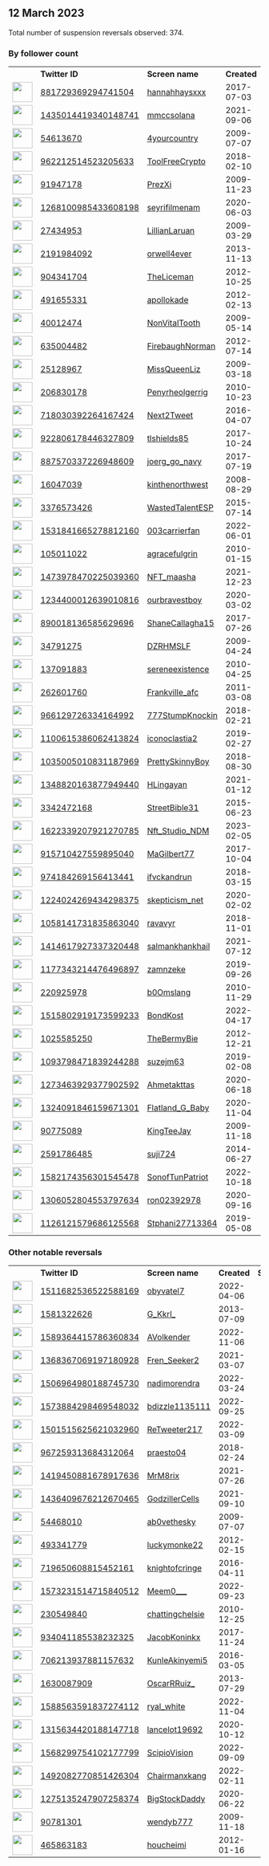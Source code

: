 
## 12 March 2023
Total number of suspension reversals observed: 374.

### By follower count
<table><tr><th></th><th align="left">Twitter ID</th><th align="left">Screen name</th>
<th align="left">Created</th><th align="left">Status</th><th align="left">Suspended</th><th align="left">Followers</th>
<tr><td><a href="https://pbs.twimg.com/profile_images/1636524923102326789/n17-Ymoq_normal.jpg"><img src="https://pbs.twimg.com/profile_images/1636524923102326789/n17-Ymoq_normal.jpg" width="40px" height="40px" align="center"/></a></td><td><a href="https://twitter.com/intent/user?user_id=881729369294741504">881729369294741504</a></td><td><a href="https://twitter.com/hannahhaysxxx">hannahhaysxxx</a></td><td>2017-07-03</td><td align="center"></td><td></td><td>89200</td></tr>
<tr><td><a href="https://pbs.twimg.com/profile_images/1559908756879720449/Xhh_9kxa_normal.jpg"><img src="https://pbs.twimg.com/profile_images/1559908756879720449/Xhh_9kxa_normal.jpg" width="40px" height="40px" align="center"/></a></td><td><a href="https://twitter.com/intent/user?user_id=1435014419340148741">1435014419340148741</a></td><td><a href="https://twitter.com/mmccsolana">mmccsolana</a></td><td>2021-09-06</td><td align="center"></td><td>2022-12-10</td><td>29748</td></tr>
<tr><td><a href="https://pbs.twimg.com/profile_images/321405469/Ronald_20Reagan_normal.jpg"><img src="https://pbs.twimg.com/profile_images/321405469/Ronald_20Reagan_normal.jpg" width="40px" height="40px" align="center"/></a></td><td><a href="https://twitter.com/intent/user?user_id=54613670">54613670</a></td><td><a href="https://twitter.com/4yourcountry">4yourcountry</a></td><td>2009-07-07</td><td align="center"></td><td>2022-09-05</td><td>18803</td></tr>
<tr><td><a href="https://pbs.twimg.com/profile_images/965597855728766976/s4Y78iqU_normal.jpg"><img src="https://pbs.twimg.com/profile_images/965597855728766976/s4Y78iqU_normal.jpg" width="40px" height="40px" align="center"/></a></td><td><a href="https://twitter.com/intent/user?user_id=962212514523205633">962212514523205633</a></td><td><a href="https://twitter.com/ToolFreeCrypto">ToolFreeCrypto</a></td><td>2018-02-10</td><td align="center"></td><td></td><td>16836</td></tr>
<tr><td><a href="https://pbs.twimg.com/profile_images/1634996295570972675/Bk4Io3T8_normal.jpg"><img src="https://pbs.twimg.com/profile_images/1634996295570972675/Bk4Io3T8_normal.jpg" width="40px" height="40px" align="center"/></a></td><td><a href="https://twitter.com/intent/user?user_id=91947178">91947178</a></td><td><a href="https://twitter.com/PrezXi">PrezXi</a></td><td>2009-11-23</td><td align="center"></td><td></td><td>14586</td></tr>
<tr><td><a href="https://pbs.twimg.com/profile_images/1638586470469361665/G4Op2lCg_normal.jpg"><img src="https://pbs.twimg.com/profile_images/1638586470469361665/G4Op2lCg_normal.jpg" width="40px" height="40px" align="center"/></a></td><td><a href="https://twitter.com/intent/user?user_id=1268100985433608198">1268100985433608198</a></td><td><a href="https://twitter.com/seyrifilmenam">seyrifilmenam</a></td><td>2020-06-03</td><td align="center"></td><td>2022-10-09</td><td>13480</td></tr>
<tr><td><a href="https://pbs.twimg.com/profile_images/1468885356971917314/dD10X3l1_normal.jpg"><img src="https://pbs.twimg.com/profile_images/1468885356971917314/dD10X3l1_normal.jpg" width="40px" height="40px" align="center"/></a></td><td><a href="https://twitter.com/intent/user?user_id=27434953">27434953</a></td><td><a href="https://twitter.com/LillianLaruan">LillianLaruan</a></td><td>2009-03-29</td><td align="center"></td><td>2022-12-05</td><td>12652</td></tr>
<tr><td><a href="https://pbs.twimg.com/profile_images/538506491871776768/0pHoM3jh_normal.jpeg"><img src="https://pbs.twimg.com/profile_images/538506491871776768/0pHoM3jh_normal.jpeg" width="40px" height="40px" align="center"/></a></td><td><a href="https://twitter.com/intent/user?user_id=2191984092">2191984092</a></td><td><a href="https://twitter.com/orwell4ever">orwell4ever</a></td><td>2013-11-13</td><td align="center"></td><td>2022-09-11</td><td>12172</td></tr>
<tr><td><a href="https://pbs.twimg.com/profile_images/1443328139363561478/tSqZ1t1S_normal.jpg"><img src="https://pbs.twimg.com/profile_images/1443328139363561478/tSqZ1t1S_normal.jpg" width="40px" height="40px" align="center"/></a></td><td><a href="https://twitter.com/intent/user?user_id=904341704">904341704</a></td><td><a href="https://twitter.com/TheLiceman">TheLiceman</a></td><td>2012-10-25</td><td align="center"></td><td>2022-12-22</td><td>12093</td></tr>
<tr><td><a href="https://pbs.twimg.com/profile_images/1633803150632075264/ym91PVHU_normal.jpg"><img src="https://pbs.twimg.com/profile_images/1633803150632075264/ym91PVHU_normal.jpg" width="40px" height="40px" align="center"/></a></td><td><a href="https://twitter.com/intent/user?user_id=491655331">491655331</a></td><td><a href="https://twitter.com/apollokade">apollokade</a></td><td>2012-02-13</td><td align="center">🚫</td><td></td><td>9490</td></tr>
<tr><td><a href="https://pbs.twimg.com/profile_images/1564238253641039874/WiD2BSr9_normal.jpg"><img src="https://pbs.twimg.com/profile_images/1564238253641039874/WiD2BSr9_normal.jpg" width="40px" height="40px" align="center"/></a></td><td><a href="https://twitter.com/intent/user?user_id=40012474">40012474</a></td><td><a href="https://twitter.com/NonVitalTooth">NonVitalTooth</a></td><td>2009-05-14</td><td align="center"></td><td>2022-10-05</td><td>9005</td></tr>
<tr><td><a href="https://pbs.twimg.com/profile_images/3131047808/3f0c3a65719d294e61073af0a411a06b_normal.jpeg"><img src="https://pbs.twimg.com/profile_images/3131047808/3f0c3a65719d294e61073af0a411a06b_normal.jpeg" width="40px" height="40px" align="center"/></a></td><td><a href="https://twitter.com/intent/user?user_id=635004482">635004482</a></td><td><a href="https://twitter.com/FirebaughNorman">FirebaughNorman</a></td><td>2012-07-14</td><td align="center"></td><td>2022-04-25</td><td>8879</td></tr>
<tr><td><a href="https://pbs.twimg.com/profile_images/792170053621821440/r9wm-erc_normal.jpg"><img src="https://pbs.twimg.com/profile_images/792170053621821440/r9wm-erc_normal.jpg" width="40px" height="40px" align="center"/></a></td><td><a href="https://twitter.com/intent/user?user_id=25128967">25128967</a></td><td><a href="https://twitter.com/MissQueenLiz">MissQueenLiz</a></td><td>2009-03-18</td><td align="center"></td><td></td><td>7897</td></tr>
<tr><td><a href="https://pbs.twimg.com/profile_images/1373578679981375490/w4iCkmWr_normal.jpg"><img src="https://pbs.twimg.com/profile_images/1373578679981375490/w4iCkmWr_normal.jpg" width="40px" height="40px" align="center"/></a></td><td><a href="https://twitter.com/intent/user?user_id=206830178">206830178</a></td><td><a href="https://twitter.com/Penyrheolgerrig">Penyrheolgerrig</a></td><td>2010-10-23</td><td align="center"></td><td>2023-01-11</td><td>7332</td></tr>
<tr><td><a href="https://pbs.twimg.com/profile_images/1634973645763227648/AiI9isRv_normal.jpg"><img src="https://pbs.twimg.com/profile_images/1634973645763227648/AiI9isRv_normal.jpg" width="40px" height="40px" align="center"/></a></td><td><a href="https://twitter.com/intent/user?user_id=718030392264167424">718030392264167424</a></td><td><a href="https://twitter.com/Next2Tweet">Next2Tweet</a></td><td>2016-04-07</td><td align="center">🚫</td><td>2023-03-04</td><td>6491</td></tr>
<tr><td><a href="https://pbs.twimg.com/profile_images/1022626306763051009/f1Zz1BTO_normal.jpg"><img src="https://pbs.twimg.com/profile_images/1022626306763051009/f1Zz1BTO_normal.jpg" width="40px" height="40px" align="center"/></a></td><td><a href="https://twitter.com/intent/user?user_id=922806178446327809">922806178446327809</a></td><td><a href="https://twitter.com/tlshields85">tlshields85</a></td><td>2017-10-24</td><td align="center"></td><td>2022-05-24</td><td>5979</td></tr>
<tr><td><a href="https://pbs.twimg.com/profile_images/1634933971279572993/EA7SRJbE_normal.jpg"><img src="https://pbs.twimg.com/profile_images/1634933971279572993/EA7SRJbE_normal.jpg" width="40px" height="40px" align="center"/></a></td><td><a href="https://twitter.com/intent/user?user_id=887570337226948609">887570337226948609</a></td><td><a href="https://twitter.com/joerg_go_navy">joerg_go_navy</a></td><td>2017-07-19</td><td align="center"></td><td></td><td>5872</td></tr>
<tr><td><a href="https://pbs.twimg.com/profile_images/1636142856850087937/TzC_1bFm_normal.jpg"><img src="https://pbs.twimg.com/profile_images/1636142856850087937/TzC_1bFm_normal.jpg" width="40px" height="40px" align="center"/></a></td><td><a href="https://twitter.com/intent/user?user_id=16047039">16047039</a></td><td><a href="https://twitter.com/kinthenorthwest">kinthenorthwest</a></td><td>2008-08-29</td><td align="center"></td><td></td><td>4787</td></tr>
<tr><td><a href="https://pbs.twimg.com/profile_images/1634640170451365892/zUBNdKX5_normal.jpg"><img src="https://pbs.twimg.com/profile_images/1634640170451365892/zUBNdKX5_normal.jpg" width="40px" height="40px" align="center"/></a></td><td><a href="https://twitter.com/intent/user?user_id=3376573426">3376573426</a></td><td><a href="https://twitter.com/WastedTalentESP">WastedTalentESP</a></td><td>2015-07-14</td><td align="center"></td><td>2022-10-30</td><td>4400</td></tr>
<tr><td><a href="https://pbs.twimg.com/profile_images/1635008335773675520/jCMReR_I_normal.jpg"><img src="https://pbs.twimg.com/profile_images/1635008335773675520/jCMReR_I_normal.jpg" width="40px" height="40px" align="center"/></a></td><td><a href="https://twitter.com/intent/user?user_id=1531841665278812160">1531841665278812160</a></td><td><a href="https://twitter.com/003carrierfan">003carrierfan</a></td><td>2022-06-01</td><td align="center"></td><td>2022-09-28</td><td>4174</td></tr>
<tr><td><a href="https://pbs.twimg.com/profile_images/1635379830786015232/HDMrrFwH_normal.jpg"><img src="https://pbs.twimg.com/profile_images/1635379830786015232/HDMrrFwH_normal.jpg" width="40px" height="40px" align="center"/></a></td><td><a href="https://twitter.com/intent/user?user_id=105011022">105011022</a></td><td><a href="https://twitter.com/agracefulgrin">agracefulgrin</a></td><td>2010-01-15</td><td align="center"></td><td>2023-02-17</td><td>4102</td></tr>
<tr><td><a href="https://pbs.twimg.com/profile_images/1490783059452612609/j-urS0Ne_normal.jpg"><img src="https://pbs.twimg.com/profile_images/1490783059452612609/j-urS0Ne_normal.jpg" width="40px" height="40px" align="center"/></a></td><td><a href="https://twitter.com/intent/user?user_id=1473978470225039360">1473978470225039360</a></td><td><a href="https://twitter.com/NFT_maasha">NFT_maasha</a></td><td>2021-12-23</td><td align="center"></td><td></td><td>3434</td></tr>
<tr><td><a href="https://pbs.twimg.com/profile_images/1633483140525113348/wq1LqSrf_normal.jpg"><img src="https://pbs.twimg.com/profile_images/1633483140525113348/wq1LqSrf_normal.jpg" width="40px" height="40px" align="center"/></a></td><td><a href="https://twitter.com/intent/user?user_id=1234400012639010816">1234400012639010816</a></td><td><a href="https://twitter.com/ourbravestboy">ourbravestboy</a></td><td>2020-03-02</td><td align="center"></td><td></td><td>3166</td></tr>
<tr><td><a href="https://pbs.twimg.com/profile_images/1508559490215469063/2sXahBSr_normal.jpg"><img src="https://pbs.twimg.com/profile_images/1508559490215469063/2sXahBSr_normal.jpg" width="40px" height="40px" align="center"/></a></td><td><a href="https://twitter.com/intent/user?user_id=890018136585629696">890018136585629696</a></td><td><a href="https://twitter.com/ShaneCallagha15">ShaneCallagha15</a></td><td>2017-07-26</td><td align="center"></td><td>2022-08-19</td><td>2725</td></tr>
<tr><td><a href="https://pbs.twimg.com/profile_images/1634397063893987329/nKYtxNAS_normal.jpg"><img src="https://pbs.twimg.com/profile_images/1634397063893987329/nKYtxNAS_normal.jpg" width="40px" height="40px" align="center"/></a></td><td><a href="https://twitter.com/intent/user?user_id=34791275">34791275</a></td><td><a href="https://twitter.com/DZRHMSLF">DZRHMSLF</a></td><td>2009-04-24</td><td align="center"></td><td></td><td>2380</td></tr>
<tr><td><a href="https://pbs.twimg.com/profile_images/1402753000154689536/ac9AJFOD_normal.jpg"><img src="https://pbs.twimg.com/profile_images/1402753000154689536/ac9AJFOD_normal.jpg" width="40px" height="40px" align="center"/></a></td><td><a href="https://twitter.com/intent/user?user_id=137091883">137091883</a></td><td><a href="https://twitter.com/sereneexistence">sereneexistence</a></td><td>2010-04-25</td><td align="center"></td><td>2022-11-12</td><td>2380</td></tr>
<tr><td><a href="https://pbs.twimg.com/profile_images/1234639358013124609/dVi7VNfl_normal.jpg"><img src="https://pbs.twimg.com/profile_images/1234639358013124609/dVi7VNfl_normal.jpg" width="40px" height="40px" align="center"/></a></td><td><a href="https://twitter.com/intent/user?user_id=262601760">262601760</a></td><td><a href="https://twitter.com/Frankville_afc">Frankville_afc</a></td><td>2011-03-08</td><td align="center"></td><td>2023-01-13</td><td>2330</td></tr>
<tr><td><a href="https://pbs.twimg.com/profile_images/1107441894961922049/oILJY9hh_normal.png"><img src="https://pbs.twimg.com/profile_images/1107441894961922049/oILJY9hh_normal.png" width="40px" height="40px" align="center"/></a></td><td><a href="https://twitter.com/intent/user?user_id=966129726334164992">966129726334164992</a></td><td><a href="https://twitter.com/777StumpKnockin">777StumpKnockin</a></td><td>2018-02-21</td><td align="center"></td><td>2022-11-24</td><td>2059</td></tr>
<tr><td><a href="https://pbs.twimg.com/profile_images/1214935190788694016/FNaO7QFV_normal.jpg"><img src="https://pbs.twimg.com/profile_images/1214935190788694016/FNaO7QFV_normal.jpg" width="40px" height="40px" align="center"/></a></td><td><a href="https://twitter.com/intent/user?user_id=1100615386062413824">1100615386062413824</a></td><td><a href="https://twitter.com/iconoclastia2">iconoclastia2</a></td><td>2019-02-27</td><td align="center"></td><td>2022-08-01</td><td>1835</td></tr>
<tr><td><a href="https://pbs.twimg.com/profile_images/1586102102153170945/nSlVH7w-_normal.jpg"><img src="https://pbs.twimg.com/profile_images/1586102102153170945/nSlVH7w-_normal.jpg" width="40px" height="40px" align="center"/></a></td><td><a href="https://twitter.com/intent/user?user_id=1035005010831187969">1035005010831187969</a></td><td><a href="https://twitter.com/PrettySkinnyBoy">PrettySkinnyBoy</a></td><td>2018-08-30</td><td align="center"></td><td>2022-11-29</td><td>1827</td></tr>
<tr><td><a href="https://pbs.twimg.com/profile_images/1637823603059359744/dmwtcxbZ_normal.jpg"><img src="https://pbs.twimg.com/profile_images/1637823603059359744/dmwtcxbZ_normal.jpg" width="40px" height="40px" align="center"/></a></td><td><a href="https://twitter.com/intent/user?user_id=1348820163877949440">1348820163877949440</a></td><td><a href="https://twitter.com/HLingayan">HLingayan</a></td><td>2021-01-12</td><td align="center"></td><td>2023-03-02</td><td>1826</td></tr>
<tr><td><a href="https://pbs.twimg.com/profile_images/1544040663427301376/rYpYOgI__normal.jpg"><img src="https://pbs.twimg.com/profile_images/1544040663427301376/rYpYOgI__normal.jpg" width="40px" height="40px" align="center"/></a></td><td><a href="https://twitter.com/intent/user?user_id=3342472168">3342472168</a></td><td><a href="https://twitter.com/StreetBible31">StreetBible31</a></td><td>2015-06-23</td><td align="center"></td><td>2022-11-11</td><td>1825</td></tr>
<tr><td><a href="https://pbs.twimg.com/profile_images/1622340924914208772/VODPKECY_normal.jpg"><img src="https://pbs.twimg.com/profile_images/1622340924914208772/VODPKECY_normal.jpg" width="40px" height="40px" align="center"/></a></td><td><a href="https://twitter.com/intent/user?user_id=1622339207921270785">1622339207921270785</a></td><td><a href="https://twitter.com/Nft_Studio_NDM">Nft_Studio_NDM</a></td><td>2023-02-05</td><td align="center"></td><td>2023-02-17</td><td>1755</td></tr>
<tr><td><a href="https://pbs.twimg.com/profile_images/1528979114312466433/BNw1TcMc_normal.jpg"><img src="https://pbs.twimg.com/profile_images/1528979114312466433/BNw1TcMc_normal.jpg" width="40px" height="40px" align="center"/></a></td><td><a href="https://twitter.com/intent/user?user_id=915710427559895040">915710427559895040</a></td><td><a href="https://twitter.com/MaGilbert77">MaGilbert77</a></td><td>2017-10-04</td><td align="center"></td><td>2022-10-29</td><td>1748</td></tr>
<tr><td><a href="https://pbs.twimg.com/profile_images/1520339330568531968/7qVy_aeF_normal.jpg"><img src="https://pbs.twimg.com/profile_images/1520339330568531968/7qVy_aeF_normal.jpg" width="40px" height="40px" align="center"/></a></td><td><a href="https://twitter.com/intent/user?user_id=974184269156413441">974184269156413441</a></td><td><a href="https://twitter.com/ifvckandrun">ifvckandrun</a></td><td>2018-03-15</td><td align="center">🔒</td><td>2023-02-04</td><td>1621</td></tr>
<tr><td><a href="https://pbs.twimg.com/profile_images/1248082650855809027/KOVVP-1__normal.jpg"><img src="https://pbs.twimg.com/profile_images/1248082650855809027/KOVVP-1__normal.jpg" width="40px" height="40px" align="center"/></a></td><td><a href="https://twitter.com/intent/user?user_id=1224024269434298375">1224024269434298375</a></td><td><a href="https://twitter.com/skepticism_net">skepticism_net</a></td><td>2020-02-02</td><td align="center"></td><td></td><td>1563</td></tr>
<tr><td><a href="https://pbs.twimg.com/profile_images/1058146422258683904/xRPbETzT_normal.jpg"><img src="https://pbs.twimg.com/profile_images/1058146422258683904/xRPbETzT_normal.jpg" width="40px" height="40px" align="center"/></a></td><td><a href="https://twitter.com/intent/user?user_id=1058141731835863040">1058141731835863040</a></td><td><a href="https://twitter.com/ravavyr">ravavyr</a></td><td>2018-11-01</td><td align="center"></td><td></td><td>1537</td></tr>
<tr><td><a href="https://pbs.twimg.com/profile_images/1599719800787423234/JzKa7v21_normal.jpg"><img src="https://pbs.twimg.com/profile_images/1599719800787423234/JzKa7v21_normal.jpg" width="40px" height="40px" align="center"/></a></td><td><a href="https://twitter.com/intent/user?user_id=1414617927337320448">1414617927337320448</a></td><td><a href="https://twitter.com/salmankhankhail">salmankhankhail</a></td><td>2021-07-12</td><td align="center"></td><td>2023-01-15</td><td>1237</td></tr>
<tr><td><a href="https://pbs.twimg.com/profile_images/1636592275156246535/sSdkbne-_normal.jpg"><img src="https://pbs.twimg.com/profile_images/1636592275156246535/sSdkbne-_normal.jpg" width="40px" height="40px" align="center"/></a></td><td><a href="https://twitter.com/intent/user?user_id=1177343214476496897">1177343214476496897</a></td><td><a href="https://twitter.com/zamnzeke">zamnzeke</a></td><td>2019-09-26</td><td align="center"></td><td>2023-01-22</td><td>1223</td></tr>
<tr><td><a href="https://pbs.twimg.com/profile_images/1121215679548379142/Ltj3pqwo_normal.png"><img src="https://pbs.twimg.com/profile_images/1121215679548379142/Ltj3pqwo_normal.png" width="40px" height="40px" align="center"/></a></td><td><a href="https://twitter.com/intent/user?user_id=220925978">220925978</a></td><td><a href="https://twitter.com/b0Omslang">b0Omslang</a></td><td>2010-11-29</td><td align="center"></td><td></td><td>1214</td></tr>
<tr><td><a href="https://pbs.twimg.com/profile_images/1516111094640746505/usCTn50o_normal.jpg"><img src="https://pbs.twimg.com/profile_images/1516111094640746505/usCTn50o_normal.jpg" width="40px" height="40px" align="center"/></a></td><td><a href="https://twitter.com/intent/user?user_id=1515802919173599233">1515802919173599233</a></td><td><a href="https://twitter.com/BondKost">BondKost</a></td><td>2022-04-17</td><td align="center"></td><td>2022-11-23</td><td>1176</td></tr>
<tr><td><a href="https://pbs.twimg.com/profile_images/1633544479859679237/WzWwTXwr_normal.jpg"><img src="https://pbs.twimg.com/profile_images/1633544479859679237/WzWwTXwr_normal.jpg" width="40px" height="40px" align="center"/></a></td><td><a href="https://twitter.com/intent/user?user_id=1025585250">1025585250</a></td><td><a href="https://twitter.com/TheBermyBie">TheBermyBie</a></td><td>2012-12-21</td><td align="center"></td><td>2022-08-26</td><td>1168</td></tr>
<tr><td><a href="https://pbs.twimg.com/profile_images/1296191983040565249/50C23sIc_normal.jpg"><img src="https://pbs.twimg.com/profile_images/1296191983040565249/50C23sIc_normal.jpg" width="40px" height="40px" align="center"/></a></td><td><a href="https://twitter.com/intent/user?user_id=1093798471839244288">1093798471839244288</a></td><td><a href="https://twitter.com/suzejm63">suzejm63</a></td><td>2019-02-08</td><td align="center"></td><td>2022-10-27</td><td>1163</td></tr>
<tr><td><a href="https://pbs.twimg.com/profile_images/1636336052402044931/tf1i9J4N_normal.jpg"><img src="https://pbs.twimg.com/profile_images/1636336052402044931/tf1i9J4N_normal.jpg" width="40px" height="40px" align="center"/></a></td><td><a href="https://twitter.com/intent/user?user_id=1273463929377902592">1273463929377902592</a></td><td><a href="https://twitter.com/Ahmetakttas">Ahmetakttas</a></td><td>2020-06-18</td><td align="center"></td><td>2022-07-28</td><td>1150</td></tr>
<tr><td><a href="https://pbs.twimg.com/profile_images/1550428796075085825/DIkU565L_normal.jpg"><img src="https://pbs.twimg.com/profile_images/1550428796075085825/DIkU565L_normal.jpg" width="40px" height="40px" align="center"/></a></td><td><a href="https://twitter.com/intent/user?user_id=1324091846159671301">1324091846159671301</a></td><td><a href="https://twitter.com/Flatland_G_Baby">Flatland_G_Baby</a></td><td>2020-11-04</td><td align="center"></td><td>2022-12-13</td><td>1142</td></tr>
<tr><td><a href="https://pbs.twimg.com/profile_images/1188129262500536320/IdbC6OQV_normal.jpg"><img src="https://pbs.twimg.com/profile_images/1188129262500536320/IdbC6OQV_normal.jpg" width="40px" height="40px" align="center"/></a></td><td><a href="https://twitter.com/intent/user?user_id=90775089">90775089</a></td><td><a href="https://twitter.com/KingTeeJay">KingTeeJay</a></td><td>2009-11-18</td><td align="center"></td><td></td><td>1102</td></tr>
<tr><td><a href="https://pbs.twimg.com/profile_images/1075584551894757376/g3UjCsBo_normal.jpg"><img src="https://pbs.twimg.com/profile_images/1075584551894757376/g3UjCsBo_normal.jpg" width="40px" height="40px" align="center"/></a></td><td><a href="https://twitter.com/intent/user?user_id=2591786485">2591786485</a></td><td><a href="https://twitter.com/suji724">suji724</a></td><td>2014-06-27</td><td align="center"></td><td>2022-11-10</td><td>1096</td></tr>
<tr><td><a href="https://pbs.twimg.com/profile_images/1621131193239457792/BXk1tpim_normal.jpg"><img src="https://pbs.twimg.com/profile_images/1621131193239457792/BXk1tpim_normal.jpg" width="40px" height="40px" align="center"/></a></td><td><a href="https://twitter.com/intent/user?user_id=1582174356301545478">1582174356301545478</a></td><td><a href="https://twitter.com/SonofTunPatriot">SonofTunPatriot</a></td><td>2022-10-18</td><td align="center"></td><td>2023-02-28</td><td>1050</td></tr>
<tr><td><a href="https://pbs.twimg.com/profile_images/1545663246060879873/P-3kJTCl_normal.jpg"><img src="https://pbs.twimg.com/profile_images/1545663246060879873/P-3kJTCl_normal.jpg" width="40px" height="40px" align="center"/></a></td><td><a href="https://twitter.com/intent/user?user_id=1306052804553797634">1306052804553797634</a></td><td><a href="https://twitter.com/ron02392978">ron02392978</a></td><td>2020-09-16</td><td align="center"></td><td>2022-09-29</td><td>1026</td></tr>
<tr><td><a href="https://pbs.twimg.com/profile_images/1180642225891561474/SA89limx_normal.jpg"><img src="https://pbs.twimg.com/profile_images/1180642225891561474/SA89limx_normal.jpg" width="40px" height="40px" align="center"/></a></td><td><a href="https://twitter.com/intent/user?user_id=1126121579686125568">1126121579686125568</a></td><td><a href="https://twitter.com/Stphani27713364">Stphani27713364</a></td><td>2019-05-08</td><td align="center"></td><td>2023-02-15</td><td>1012</td></tr>
</table>

### Other notable reversals
<table><tr><th></th><th align="left">Twitter ID</th><th align="left">Screen name</th>
<th align="left">Created</th><th align="left">Status</th><th align="left">Suspended</th><th align="left">Followers</th>
<tr><td><a href="https://pbs.twimg.com/profile_images/1511688039852093444/fKhd_B9P_normal.jpg"><img src="https://pbs.twimg.com/profile_images/1511688039852093444/fKhd_B9P_normal.jpg" width="40px" height="40px" align="center"/></a></td><td><a href="https://twitter.com/intent/user?user_id=1511682536522588169">1511682536522588169</a></td><td><a href="https://twitter.com/obyvatel7">obyvatel7</a></td><td>2022-04-06</td><td align="center"></td><td>2023-02-27</td><td>191</td></tr>
<tr><td><a href="https://pbs.twimg.com/profile_images/1349978501961707521/IM3W3Uad_normal.jpg"><img src="https://pbs.twimg.com/profile_images/1349978501961707521/IM3W3Uad_normal.jpg" width="40px" height="40px" align="center"/></a></td><td><a href="https://twitter.com/intent/user?user_id=1581322626">1581322626</a></td><td><a href="https://twitter.com/G_Kkrl_">G_Kkrl_</a></td><td>2013-07-09</td><td align="center"></td><td>2022-11-07</td><td>571</td></tr>
<tr><td><a href="https://pbs.twimg.com/profile_images/1589987156759543811/jqfmf83O_normal.jpg"><img src="https://pbs.twimg.com/profile_images/1589987156759543811/jqfmf83O_normal.jpg" width="40px" height="40px" align="center"/></a></td><td><a href="https://twitter.com/intent/user?user_id=1589364415786360834">1589364415786360834</a></td><td><a href="https://twitter.com/AVolkender">AVolkender</a></td><td>2022-11-06</td><td align="center"></td><td>2023-02-28</td><td>558</td></tr>
<tr><td><a href="https://pbs.twimg.com/profile_images/1368372478452658176/nOr_Iev9_normal.jpg"><img src="https://pbs.twimg.com/profile_images/1368372478452658176/nOr_Iev9_normal.jpg" width="40px" height="40px" align="center"/></a></td><td><a href="https://twitter.com/intent/user?user_id=1368367069197180928">1368367069197180928</a></td><td><a href="https://twitter.com/Fren_Seeker2">Fren_Seeker2</a></td><td>2021-03-07</td><td align="center"></td><td>2022-11-07</td><td>35</td></tr>
<tr><td><a href="https://pbs.twimg.com/profile_images/1555953829358669825/20UbB7lL_normal.jpg"><img src="https://pbs.twimg.com/profile_images/1555953829358669825/20UbB7lL_normal.jpg" width="40px" height="40px" align="center"/></a></td><td><a href="https://twitter.com/intent/user?user_id=1506964980188745730">1506964980188745730</a></td><td><a href="https://twitter.com/nadimorendra">nadimorendra</a></td><td>2022-03-24</td><td align="center"></td><td>2022-11-06</td><td>117</td></tr>
<tr><td><a href="https://pbs.twimg.com/profile_images/1602121925739745280/XuUSvZDs_normal.jpg"><img src="https://pbs.twimg.com/profile_images/1602121925739745280/XuUSvZDs_normal.jpg" width="40px" height="40px" align="center"/></a></td><td><a href="https://twitter.com/intent/user?user_id=1573884298469548032">1573884298469548032</a></td><td><a href="https://twitter.com/bdizzle1135111">bdizzle1135111</a></td><td>2022-09-25</td><td align="center"></td><td>2022-12-24</td><td>8</td></tr>
<tr><td><a href="https://pbs.twimg.com/profile_images/1590118278751567874/JPh8eoj4_normal.jpg"><img src="https://pbs.twimg.com/profile_images/1590118278751567874/JPh8eoj4_normal.jpg" width="40px" height="40px" align="center"/></a></td><td><a href="https://twitter.com/intent/user?user_id=1501515625621032960">1501515625621032960</a></td><td><a href="https://twitter.com/ReTweeter217">ReTweeter217</a></td><td>2022-03-09</td><td align="center"></td><td>2022-11-21</td><td>767</td></tr>
<tr><td><a href="https://pbs.twimg.com/profile_images/1078754883136671745/PVy_QYJ9_normal.jpg"><img src="https://pbs.twimg.com/profile_images/1078754883136671745/PVy_QYJ9_normal.jpg" width="40px" height="40px" align="center"/></a></td><td><a href="https://twitter.com/intent/user?user_id=967259313684312064">967259313684312064</a></td><td><a href="https://twitter.com/praesto04">praesto04</a></td><td>2018-02-24</td><td align="center"></td><td>2022-10-30</td><td>345</td></tr>
<tr><td><a href="https://pbs.twimg.com/profile_images/1489704649544421379/h1UNNJt5_normal.jpg"><img src="https://pbs.twimg.com/profile_images/1489704649544421379/h1UNNJt5_normal.jpg" width="40px" height="40px" align="center"/></a></td><td><a href="https://twitter.com/intent/user?user_id=1419450881678917636">1419450881678917636</a></td><td><a href="https://twitter.com/MrM8rix">MrM8rix</a></td><td>2021-07-26</td><td align="center"></td><td>2023-03-05</td><td>257</td></tr>
<tr><td><a href="https://pbs.twimg.com/profile_images/1635797615202775041/NyAF__YV_normal.jpg"><img src="https://pbs.twimg.com/profile_images/1635797615202775041/NyAF__YV_normal.jpg" width="40px" height="40px" align="center"/></a></td><td><a href="https://twitter.com/intent/user?user_id=1436409676212670465">1436409676212670465</a></td><td><a href="https://twitter.com/GodzillerCells">GodzillerCells</a></td><td>2021-09-10</td><td align="center"></td><td>2022-11-03</td><td>32</td></tr>
<tr><td><a href="https://pbs.twimg.com/profile_images/496475858832351232/tGLmgbRO_normal.jpeg"><img src="https://pbs.twimg.com/profile_images/496475858832351232/tGLmgbRO_normal.jpeg" width="40px" height="40px" align="center"/></a></td><td><a href="https://twitter.com/intent/user?user_id=54468010">54468010</a></td><td><a href="https://twitter.com/ab0vethesky">ab0vethesky</a></td><td>2009-07-07</td><td align="center">🔒</td><td>2023-02-10</td><td>10</td></tr>
<tr><td><a href="https://pbs.twimg.com/profile_images/1593091408411361280/9rK1rGU-_normal.jpg"><img src="https://pbs.twimg.com/profile_images/1593091408411361280/9rK1rGU-_normal.jpg" width="40px" height="40px" align="center"/></a></td><td><a href="https://twitter.com/intent/user?user_id=493341779">493341779</a></td><td><a href="https://twitter.com/luckymonke22">luckymonke22</a></td><td>2012-02-15</td><td align="center">🔒</td><td>2023-02-10</td><td>0</td></tr>
<tr><td><a href="https://pbs.twimg.com/profile_images/1598684478674722816/Kh6VrGW1_normal.jpg"><img src="https://pbs.twimg.com/profile_images/1598684478674722816/Kh6VrGW1_normal.jpg" width="40px" height="40px" align="center"/></a></td><td><a href="https://twitter.com/intent/user?user_id=719650608815452161">719650608815452161</a></td><td><a href="https://twitter.com/knightofcringe">knightofcringe</a></td><td>2016-04-11</td><td align="center">🔒</td><td>2023-02-09</td><td>5</td></tr>
<tr><td><a href="https://pbs.twimg.com/profile_images/1599126664176451585/W_MGUcaR_normal.jpg"><img src="https://pbs.twimg.com/profile_images/1599126664176451585/W_MGUcaR_normal.jpg" width="40px" height="40px" align="center"/></a></td><td><a href="https://twitter.com/intent/user?user_id=1573231514715840512">1573231514715840512</a></td><td><a href="https://twitter.com/Meem0___">Meem0___</a></td><td>2022-09-23</td><td align="center"></td><td>2022-12-08</td><td>10</td></tr>
<tr><td><a href="https://pbs.twimg.com/profile_images/1637590203484475392/gv9CrMkg_normal.jpg"><img src="https://pbs.twimg.com/profile_images/1637590203484475392/gv9CrMkg_normal.jpg" width="40px" height="40px" align="center"/></a></td><td><a href="https://twitter.com/intent/user?user_id=230549840">230549840</a></td><td><a href="https://twitter.com/chattingchelsie">chattingchelsie</a></td><td>2010-12-25</td><td align="center"></td><td>2023-03-02</td><td>11</td></tr>
<tr><td><a href="https://pbs.twimg.com/profile_images/1351545178801233920/3BESIeUD_normal.jpg"><img src="https://pbs.twimg.com/profile_images/1351545178801233920/3BESIeUD_normal.jpg" width="40px" height="40px" align="center"/></a></td><td><a href="https://twitter.com/intent/user?user_id=934041185538232325">934041185538232325</a></td><td><a href="https://twitter.com/JacobKoninkx">JacobKoninkx</a></td><td>2017-11-24</td><td align="center"></td><td>2023-02-09</td><td>5</td></tr>
<tr><td><a href="https://pbs.twimg.com/profile_images/1453045135164465155/Mfd7ueVd_normal.jpg"><img src="https://pbs.twimg.com/profile_images/1453045135164465155/Mfd7ueVd_normal.jpg" width="40px" height="40px" align="center"/></a></td><td><a href="https://twitter.com/intent/user?user_id=706213937881157632">706213937881157632</a></td><td><a href="https://twitter.com/KunleAkinyemi5">KunleAkinyemi5</a></td><td>2016-03-05</td><td align="center"></td><td>2023-03-09</td><td>350</td></tr>
<tr><td><a href="https://pbs.twimg.com/profile_images/378800000207709501/9c02fcd43e9d752cbf8c3252ae0f782e_normal.jpeg"><img src="https://pbs.twimg.com/profile_images/378800000207709501/9c02fcd43e9d752cbf8c3252ae0f782e_normal.jpeg" width="40px" height="40px" align="center"/></a></td><td><a href="https://twitter.com/intent/user?user_id=1630087909">1630087909</a></td><td><a href="https://twitter.com/OscarRRuiz_">OscarRRuiz_</a></td><td>2013-07-29</td><td align="center">🔒</td><td>2023-02-09</td><td>2</td></tr>
<tr><td><a href="https://pbs.twimg.com/profile_images/1588563768593633280/SgccAIks_normal.png"><img src="https://pbs.twimg.com/profile_images/1588563768593633280/SgccAIks_normal.png" width="40px" height="40px" align="center"/></a></td><td><a href="https://twitter.com/intent/user?user_id=1588563591837274112">1588563591837274112</a></td><td><a href="https://twitter.com/ryal_white">ryal_white</a></td><td>2022-11-04</td><td align="center"></td><td>2022-12-29</td><td>31</td></tr>
<tr><td><a href="https://pbs.twimg.com/profile_images/1330688260100780033/ZPingE0A_normal.jpg"><img src="https://pbs.twimg.com/profile_images/1330688260100780033/ZPingE0A_normal.jpg" width="40px" height="40px" align="center"/></a></td><td><a href="https://twitter.com/intent/user?user_id=1315634420188147718">1315634420188147718</a></td><td><a href="https://twitter.com/lancelot19692">lancelot19692</a></td><td>2020-10-12</td><td align="center"></td><td>2023-03-05</td><td>119</td></tr>
<tr><td><a href="https://pbs.twimg.com/profile_images/1635463857085861889/awD_z1rG_normal.jpg"><img src="https://pbs.twimg.com/profile_images/1635463857085861889/awD_z1rG_normal.jpg" width="40px" height="40px" align="center"/></a></td><td><a href="https://twitter.com/intent/user?user_id=1568299754102177799">1568299754102177799</a></td><td><a href="https://twitter.com/ScipioVision">ScipioVision</a></td><td>2022-09-09</td><td align="center"></td><td>2022-10-17</td><td>293</td></tr>
<tr><td><a href="https://pbs.twimg.com/profile_images/1635422754672623616/YaKaWg_O_normal.jpg"><img src="https://pbs.twimg.com/profile_images/1635422754672623616/YaKaWg_O_normal.jpg" width="40px" height="40px" align="center"/></a></td><td><a href="https://twitter.com/intent/user?user_id=1492082770851426304">1492082770851426304</a></td><td><a href="https://twitter.com/Chairmanxkang">Chairmanxkang</a></td><td>2022-02-11</td><td align="center"></td><td>2022-12-21</td><td>176</td></tr>
<tr><td><a href="https://pbs.twimg.com/profile_images/1355614484044386310/XdgQ5k_Y_normal.jpg"><img src="https://pbs.twimg.com/profile_images/1355614484044386310/XdgQ5k_Y_normal.jpg" width="40px" height="40px" align="center"/></a></td><td><a href="https://twitter.com/intent/user?user_id=1275135247907258374">1275135247907258374</a></td><td><a href="https://twitter.com/BigStockDaddy">BigStockDaddy</a></td><td>2020-06-22</td><td align="center"></td><td>2022-12-23</td><td>201</td></tr>
<tr><td><a href="https://abs.twimg.com/sticky/default_profile_images/default_profile_normal.png"><img src="https://abs.twimg.com/sticky/default_profile_images/default_profile_normal.png" width="40px" height="40px" align="center"/></a></td><td><a href="https://twitter.com/intent/user?user_id=90781301">90781301</a></td><td><a href="https://twitter.com/wendyb777">wendyb777</a></td><td>2009-11-18</td><td align="center"></td><td>2023-02-08</td><td>1</td></tr>
<tr><td><a href="https://pbs.twimg.com/profile_images/1292614423748780032/efoG9Hx1_normal.jpg"><img src="https://pbs.twimg.com/profile_images/1292614423748780032/efoG9Hx1_normal.jpg" width="40px" height="40px" align="center"/></a></td><td><a href="https://twitter.com/intent/user?user_id=465863183">465863183</a></td><td><a href="https://twitter.com/houcheimi">houcheimi</a></td><td>2012-01-16</td><td align="center">🔒</td><td>2023-02-09</td><td>0</td></tr>
</table>
